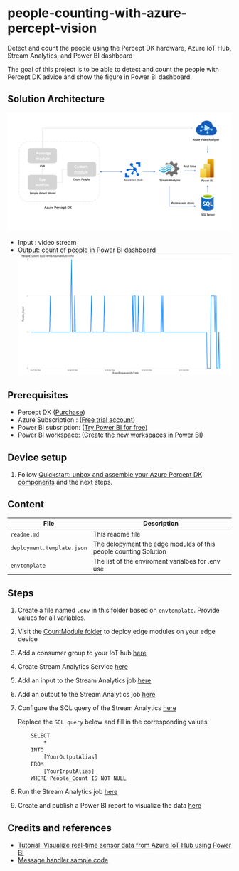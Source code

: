# people-counting-with-azure-percept-vision
Detect and count the people using the Percept DK hardware, Azure IoT Hub, Stream Analytics, and Power BI dashboard

The goal of this project is to be able to detect and count the people with Percept DK advice and show the figure in Power BI dashboard.


## Solution Architecture
![Solution Architecture](docs/images/solution-architect.png)
- Input : video stream
- Output: count of people in Power BI dashboard 
![Power BI](docs/images/power-bi.png)


## Prerequisites
- Percept DK ([Purchase](https://www.microsoft.com/en-us/store/build/azure-percept/8v2qxmzbz9vc))
- Azure Subscription : ([Free trial account](https://azure.microsoft.com/en-us/free/))
- Power BI subsription: ([Try Power BI for free](https://go.microsoft.com/fwlink/?LinkId=874445&clcid=0x409&cmpid=pbi-gett-hero-try-powerbifree))
- Power BI workspace: ([Create the new workspaces in Power BI](https://docs.microsoft.com/en-us/power-bi/collaborate-share/service-create-the-new-workspaces#create-one-of-the-new-workspaces))
  

## Device setup
1. Follow [Quickstart: unbox and assemble your Azure Percept DK components](https://docs.microsoft.com/en-us/azure/azure-percept/quickstart-percept-dk-unboxing) and the next steps.


## Content

| File             | Description                                                   |
|-------------------------|---------------------------------------------------------------|
| `readme.md`             | This readme file                                              |
| `deployment.template.json`    | The delopyment the edge modules of this people counting Solution |
| `envtemplate`    | The list of the enviroment varialbes for .env use |


## Steps
1. Create a file named `.env` in this folder based on `envtemplate`. Provide values for all variables.
2. Visit the [CountModule folder](https://github.com/leannhuang/people-counting-with-azure-percept-vision/tree/main/modules/CountModule) to deploy edge modules on your edge device
3. Add a consumer group to your IoT hub [here](https://docs.microsoft.com/en-us/azure/iot-hub/iot-hub-live-data-visualization-in-power-bi#configure-the-query-of-the-stream-analytics-job)
4. Create Stream Analytics Service [here](https://docs.microsoft.com/en-us/azure/iot-hub/iot-hub-live-data-visualization-in-power-bi#create-a-stream-analytics-job)
5. Add an input to the Stream Analytics job [here](https://docs.microsoft.com/en-us/azure/iot-hub/iot-hub-live-data-visualization-in-power-bi#add-an-input-to-the-stream-analytics-job)
6. Add an output to the Stream Analytics job [here](https://docs.microsoft.com/en-us/azure/iot-hub/iot-hub-live-data-visualization-in-power-bi#add-an-output-to-the-stream-analytics-job)
7. Configure the SQL query of the Stream Analytics [here](https://docs.microsoft.com/en-us/azure/iot-hub/iot-hub-live-data-visualization-in-power-bi#configure-the-query-of-the-stream-analytics-job)

    Replace the `SQL query` below and fill in the corresponding values
    ```
        SELECT
            *
        INTO
            [YourOutputAlias]
        FROM
            [YourInputAlias]
        WHERE People_Count IS NOT NULL
    ```

8. Run the Stream Analytics job [here](https://docs.microsoft.com/en-us/azure/iot-hub/iot-hub-live-data-visualization-in-power-bi#run-the-stream-analytics-job)
9. Create and publish a Power BI report to visualize the data [here](https://docs.microsoft.com/en-us/azure/iot-hub/iot-hub-live-data-visualization-in-power-bi#create-and-publish-a-power-bi-report-to-visualize-the-data) 
   

## Credits and references
- [Tutorial: Visualize real-time sensor data from Azure IoT Hub using Power BI](https://docs.microsoft.com/en-us/azure/iot-hub/iot-hub-live-data-visualization-in-power-bi#create-a-stream-analytics-job)
- [Message handler sample code](https://github.com/Azure/azure-iot-sdk-python/blob/master/azure-iot-device/samples/async-edge-scenarios/receive_data.py)